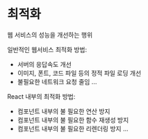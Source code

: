 # 최적화

웹 서비스의 성능을 개선하는 행위


일반적인 웹서비스 최적화 방법:
- 서버의 응답속도 개선
- 이미지, 폰트, 코드 파일 등의 정적 파일 로딩 개선
- 불필요한 네트워크 요청 줄임
...



React 내부의 최적화 방법:
- 컴포넌트 내부의 불 필요한 연산 방지
- 컴포넌트 내부의 불 필요한 함수 재생성 방지
- 컴포넌트 내부의 불 필요한 리렌더링 방지
...

